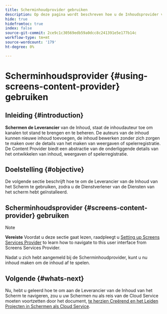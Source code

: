 ```yaml
---
title: Scherminhoudprovider gebruiken
description: Op deze pagina wordt beschreven hoe u de Inhoudsprovider voor schermen kunt gebruiken om inhoud te maken.
hide: true
hidefromtoc: true
index: false
source-git-commit: 2ce9c1c30569edb59a0dcc8c241391e5e177b14c
workflow-type: tm+mt
source-wordcount: '179'
ht-degree: 0%

---
```



# Scherminhoudsprovider {#using-screens-content-provider} gebruiken

## Inleiding {#introduction}

**Schermen de Leverancier** van de Inhoud, staat de inhoudauteur toe om kanalen tot stand te brengen en te beheren. De auteurs van de inhoud kunnen nieuwe inhoud toevoegen, de inhoud bewerken zonder zich zorgen te maken over de details van het maken van weergaven of spelerregistratie. De Content Provider biedt een abstractie van de onderliggende details van het ontwikkelen van inhoud, weergaven of spelerregistratie.

## Doelstelling {#objective}

De volgende sectie beschrijft hoe te om de Leverancier van de Inhoud van het Scherm te gebruiken, zodra u de Dienstverlener van de Diensten van het scherm hebt geïnstalleerd.

## Scherminhoudsprovider {#screens-content-provider} gebruiken

>[!NOTE]
>**Vereiste**
>Voordat u deze sectie gaat lezen, raadpleegt u [Setting up Screens Services Provider](/help/screens-cloud/setting-up-project/setting-up-screens-services-provider.md) to learn how to navigate to this user interface from Screens Services Provider.

Nadat u zich hebt aangemeld bij de Scherminhoudprovider, kunt u nu inhoud maken om de inhoud af te spelen.

## Volgende {#whats-next}

Nu, hebt u geleerd hoe te om aan de Leverancier van de Inhoud van het Scherm te navigeren, zou u uw Schermen nu als reis van de Cloud Service moeten voortzetten door het document, [te herzien Creërend en het Leiden Projecten in Schermen als Cloud Service](/help/screens-cloud/creating-content/creating-projects-screens-cloud.md).



